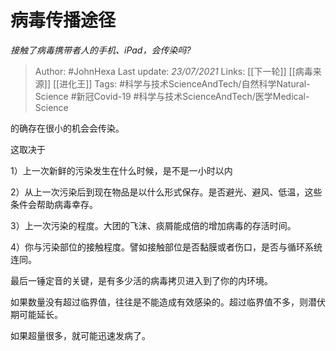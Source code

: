 # 病毒传播途径
*接触了病毒携带者人的手机、iPad，会传染吗?*

> Author: #JohnHexa
Last update: *23/07/2021* 
Links: [[下一轮]] [[病毒来源]] [[进化王]]
Tags: #科学与技术ScienceAndTech/自然科学Natural-Science  #新冠Covid-19 #科学与技术ScienceAndTech/医学Medical-Science 

 
的确存在很小的机会会传染。

这取决于

1）上一次新鲜的污染发生在什么时候，是不是一小时以内

2）从上一次污染后到现在物品是以什么形式保存。是否避光、避风、低温，这些条件会帮助病毒幸存。

3）上一次污染的程度。大团的飞沫、痰屑能成倍的增加病毒的存活时间。

4）你与污染部位的接触程度。譬如接触部位是否黏膜或者伤口，是否与循环系统连同。

最后一锤定音的关键，是有多少活的病毒拷贝进入到了你的内环境。

如果数量没有超过临界值，往往是不能造成有效感染的。超过临界值不多，则潜伏期可能延长。

如果超量很多，就可能迅速发病了。



